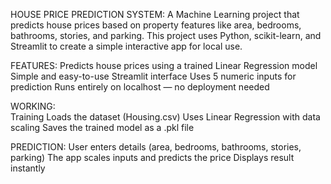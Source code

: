 HOUSE PRICE PREDICTION SYSTEM: 
A Machine Learning project that predicts house prices based on property features like area, bedrooms, bathrooms, stories, and parking. This project uses Python, scikit-learn, and Streamlit to create a simple interactive app for local use.

FEATURES:
Predicts house prices using a trained Linear Regression model
Simple and easy-to-use Streamlit interface
Uses 5 numeric inputs for prediction
Runs entirely on localhost — no deployment needed

WORKING:  
Training
Loads the dataset (Housing.csv)
Uses Linear Regression with data scaling
Saves the trained model as a .pkl file

PREDICTION:
User enters details (area, bedrooms, bathrooms, stories, parking)
The app scales inputs and predicts the price
Displays result instantly
